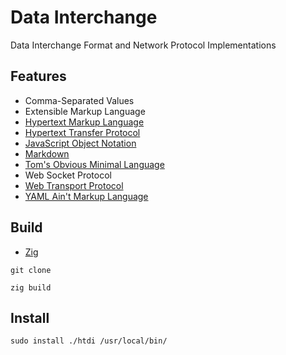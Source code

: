 [CommonMark]:https://commonmark.org/
[HTML]: https://html.spec.whatwg.org/multipage/
[HTTP]: https://developer.mozilla.org/en-US/docs/Web/HTTP
[JSON]: https://www.json.org/json-en.html
[TOML]: https://toml.io/en/
[Web Transport]: https://w3c.github.io/webtransport/
[YAML]: https://yaml.org/
[Zig Language]: https://ziglang.org/

# Data Interchange

Data Interchange Format and Network Protocol Implementations

## Features

- Comma-Separated Values
- Extensible Markup Language
- [Hypertext Markup Language][HTML]
- [Hypertext Transfer Protocol][HTTP]
- [JavaScript Object Notation][JSON]
- [Markdown][CommonMark]
- [Tom's Obvious Minimal Language][TOML]
- Web Socket Protocol
- [Web Transport Protocol][Web Transport]
- [YAML Ain't Markup Language][YAML]

## Build

- [Zig][Zig Language]

```shell
git clone

zig build
```

## Install

```shell
sudo install ./htdi /usr/local/bin/
```
